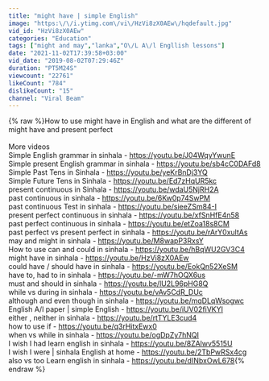 ```yaml
---
title: "might have | simple English"
image: "https:\/\/i.ytimg.com\/vi\/HzVi8zX0AEw\/hqdefault.jpg"
vid_id: "HzVi8zX0AEw"
categories: "Education"
tags: ["might and may","lanka","O\/L A\/l Engllish lessons"]
date: "2021-11-02T17:39:58+03:00"
vid_date: "2019-08-02T07:29:46Z"
duration: "PT5M24S"
viewcount: "22761"
likeCount: "784"
dislikeCount: "15"
channel: "Viral Beam"
---
```

{% raw %}How to use might have in English and what are the different of might have and present perfect<br /><br />More videos<br />Simple English grammar in sinhala                  - <a rel="nofollow" target="blank" href="https://youtu.be/J04WqyYwunE">https://youtu.be/J04WqyYwunE</a><br />Simple present English grammar in sinhala   -  <a rel="nofollow" target="blank" href="https://youtu.be/sb4cC0DAFd8">https://youtu.be/sb4cC0DAFd8</a><br />Simple Past Tens in Sinhala                              - <a rel="nofollow" target="blank" href="https://youtu.be/yeKrBnDj3YQ">https://youtu.be/yeKrBnDj3YQ</a><br />Simple Future Tens in Sinhala                          - <a rel="nofollow" target="blank" href="https://youtu.be/Ed7zHqUR5kc">https://youtu.be/Ed7zHqUR5kc</a><br />present continuous in Sinhala                         -  <a rel="nofollow" target="blank" href="https://youtu.be/wdaU5NjRH2A">https://youtu.be/wdaU5NjRH2A</a><br />past continuous in sinhala                               -  <a rel="nofollow" target="blank" href="https://youtu.be/6Kw0p74SwPM">https://youtu.be/6Kw0p74SwPM</a><br />past continuous Test in sinhala                      -  <a rel="nofollow" target="blank" href="https://youtu.be/sieeZSm84-I">https://youtu.be/sieeZSm84-I</a><br />present perfect continuous in  sinhala          -  <a rel="nofollow" target="blank" href="https://youtu.be/xfSnHfE4n58">https://youtu.be/xfSnHfE4n58</a><br />past perfect continuous in sinhala                -   <a rel="nofollow" target="blank" href="https://youtu.be/etZoa18s8CM">https://youtu.be/etZoa18s8CM</a><br />past perfect vs present perfect in sinhala   -   <a rel="nofollow" target="blank" href="https://youtu.be/rArY0xultAs">https://youtu.be/rArY0xultAs</a><br />may and might in sinhala                               -  <a rel="nofollow" target="blank" href="https://youtu.be/M8wapP3RxsY">https://youtu.be/M8wapP3RxsY</a><br />How to use can and could in sinhala           - <a rel="nofollow" target="blank" href="https://youtu.be/hBqWU2GV3C4">https://youtu.be/hBqWU2GV3C4</a><br />might have in sinhala                                     -  <a rel="nofollow" target="blank" href="https://youtu.be/HzVi8zX0AEw">https://youtu.be/HzVi8zX0AEw</a><br />could have / should have in sinhala             -  <a rel="nofollow" target="blank" href="https://youtu.be/EokQn52XeSM">https://youtu.be/EokQn52XeSM</a><br />have to, had to in sinhala                               - <a rel="nofollow" target="blank" href="https://youtu.be/-mW7hOQX6us">https://youtu.be/-mW7hOQX6us</a><br />must and should in sinhala                           - <a rel="nofollow" target="blank" href="https://youtu.be/lU2L96pHG8Q">https://youtu.be/lU2L96pHG8Q</a><br />while vs during  in sinhala                             -  <a rel="nofollow" target="blank" href="https://youtu.be/vAv5CdR_DUc">https://youtu.be/vAv5CdR_DUc</a><br />although and even though in sinhala          -  <a rel="nofollow" target="blank" href="https://youtu.be/mqDLqWsogwc">https://youtu.be/mqDLqWsogwc</a><br />English A/l paper | simple English              -   <a rel="nofollow" target="blank" href="https://youtu.be/iUV02fiVKYI">https://youtu.be/iUV02fiVKYI</a><br />either , neither in sinhala                              -   <a rel="nofollow" target="blank" href="https://youtu.be/rtTYLE3cud4">https://youtu.be/rtTYLE3cud4</a><br />how to use if                                                  -  <a rel="nofollow" target="blank" href="https://youtu.be/q3rHitxEwx0">https://youtu.be/q3rHitxEwx0</a><br />when vs while  in sinhala                             -  <a rel="nofollow" target="blank" href="https://youtu.be/ogDpZy7hNQI">https://youtu.be/ogDpZy7hNQI</a><br />I wish I had learn english in sinhala          -  <a rel="nofollow" target="blank" href="https://youtu.be/8ZAlwv5515U">https://youtu.be/8ZAlwv5515U</a><br />I wish I were | sinhala English at home    -   <a rel="nofollow" target="blank" href="https://youtu.be/2TbPwRSx4cg">https://youtu.be/2TbPwRSx4cg</a><br />also vs too Learn english in sinhala         -   <a rel="nofollow" target="blank" href="https://youtu.be/dINbxOwL678">https://youtu.be/dINbxOwL678</a>{% endraw %}
